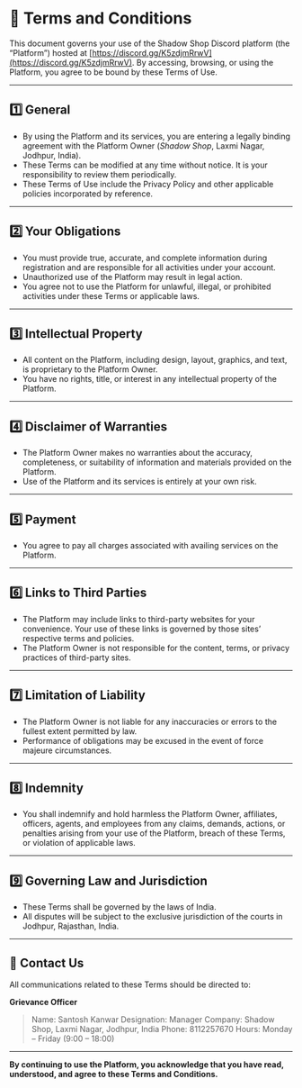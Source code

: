 # 📜 Terms and Conditions

This document governs your use of the Shadow Shop Discord platform (the “Platform”) hosted at [https://discord.gg/K5zdjmRrwV](https://discord.gg/K5zdjmRrwV). By accessing, browsing, or using the Platform, you agree to be bound by these Terms of Use.

---

## 1️⃣ General

- By using the Platform and its services, you are entering a legally binding agreement with the Platform Owner (*Shadow Shop*, Laxmi Nagar, Jodhpur, India).
- These Terms can be modified at any time without notice. It is your responsibility to review them periodically.
- These Terms of Use include the Privacy Policy and other applicable policies incorporated by reference.

---

## 2️⃣ Your Obligations

- You must provide true, accurate, and complete information during registration and are responsible for all activities under your account.
- Unauthorized use of the Platform may result in legal action.
- You agree not to use the Platform for unlawful, illegal, or prohibited activities under these Terms or applicable laws.

---

## 3️⃣ Intellectual Property

- All content on the Platform, including design, layout, graphics, and text, is proprietary to the Platform Owner.
- You have no rights, title, or interest in any intellectual property of the Platform.

---

## 4️⃣ Disclaimer of Warranties

- The Platform Owner makes no warranties about the accuracy, completeness, or suitability of information and materials provided on the Platform.
- Use of the Platform and its services is entirely at your own risk.

---

## 5️⃣ Payment

- You agree to pay all charges associated with availing services on the Platform.

---

## 6️⃣ Links to Third Parties

- The Platform may include links to third-party websites for your convenience. Your use of these links is governed by those sites’ respective terms and policies.
- The Platform Owner is not responsible for the content, terms, or privacy practices of third-party sites.

---

## 7️⃣ Limitation of Liability

- The Platform Owner is not liable for any inaccuracies or errors to the fullest extent permitted by law.
- Performance of obligations may be excused in the event of force majeure circumstances.

---

## 8️⃣ Indemnity

- You shall indemnify and hold harmless the Platform Owner, affiliates, officers, agents, and employees from any claims, demands, actions, or penalties arising from your use of the Platform, breach of these Terms, or violation of applicable laws.

---

## 9️⃣ Governing Law and Jurisdiction

- These Terms shall be governed by the laws of India.
- All disputes will be subject to the exclusive jurisdiction of the courts in Jodhpur, Rajasthan, India.

---

## 🔔 Contact Us

All communications related to these Terms should be directed to:

**Grievance Officer**  
> Name: Santosh Kanwar
> Designation: Manager
> Company: Shadow Shop, Laxmi Nagar, Jodhpur, India
> Phone: 8112257670
> Hours: Monday – Friday (9:00 – 18:00)

---

**By continuing to use the Platform, you acknowledge that you have read, understood, and agree to these Terms and Conditions.**
